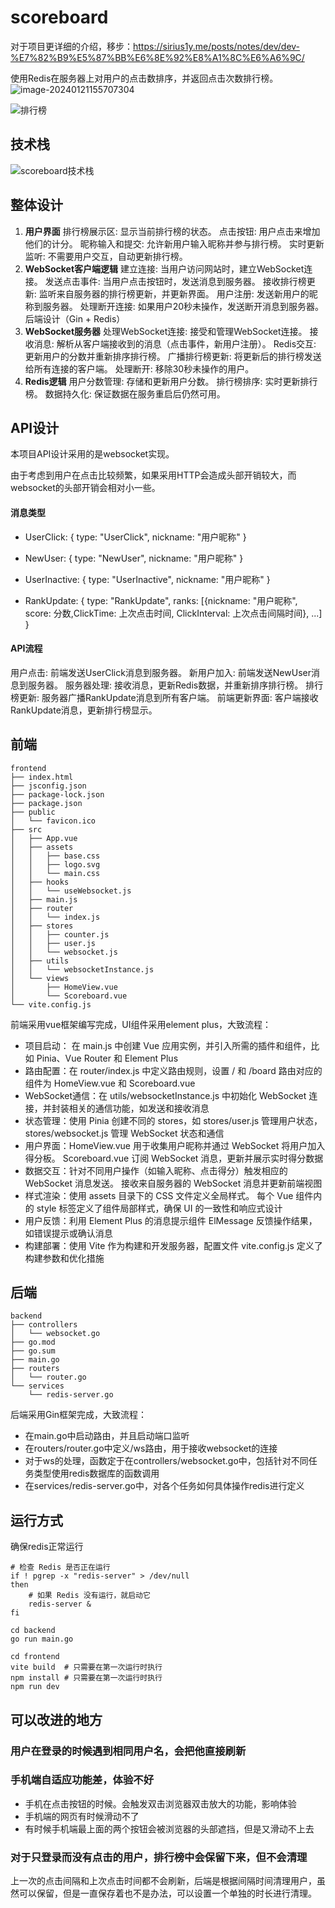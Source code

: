 # scoreboard

对于项目更详细的介绍，移步：https://sirius1y.me/posts/notes/dev/dev-%E7%82%B9%E5%87%BB%E6%8E%92%E8%A1%8C%E6%A6%9C/



使用Redis在服务器上对用户的点击数排序，并返回点击次数排行榜。
![image-20240121155707304](https://s2.loli.net/2024/01/21/cntLqdiyb9I3aer.png)

![排行榜](https://s2.loli.net/2024/01/21/CUjLTrbN9KPZ4xo.png)


## 技术栈

![scoreboard技术栈](https://s2.loli.net/2024/01/21/cVJzxCyDFtOTjBL.png)

## 整体设计

1. **用户界面**
   排行榜展示区: 显示当前排行榜的状态。
   点击按钮: 用户点击来增加他们的计分。
   昵称输入和提交: 允许新用户输入昵称并参与排行榜。
   实时更新监听: 不需要用户交互，自动更新排行榜。
2. **WebSocket客户端逻辑**
   建立连接: 当用户访问网站时，建立WebSocket连接。
   发送点击事件: 当用户点击按钮时，发送消息到服务器。
   接收排行榜更新: 监听来自服务器的排行榜更新，并更新界面。
   用户注册: 发送新用户的昵称到服务器。
   处理断开连接: 如果用户20秒未操作，发送断开消息到服务器。
   后端设计（Gin + Redis）
3. **WebSocket服务器**
   处理WebSocket连接: 接受和管理WebSocket连接。
   接收消息: 解析从客户端接收到的消息（点击事件，新用户注册）。
   Redis交互: 更新用户的分数并重新排序排行榜。
   广播排行榜更新: 将更新后的排行榜发送给所有连接的客户端。
   处理断开: 移除30秒未操作的用户。
4. **Redis逻辑**
   用户分数管理: 存储和更新用户分数。
   排行榜排序: 实时更新排行榜。
   数据持久化: 保证数据在服务重启后仍然可用。



## API设计

本项目API设计采用的是websocket实现。

由于考虑到用户在点击比较频繁，如果采用HTTP会造成头部开销较大，而websocket的头部开销会相对小一些。

#### 消息类型

- UserClick: { type: "UserClick", nickname: "用户昵称" }

- NewUser: { type: "NewUser", nickname: "用户昵称" }

- UserInactive: { type: "UserInactive", nickname: "用户昵称" }

- RankUpdate: { type: "RankUpdate", ranks: [{nickname: "用户昵称", score: 分数,ClickTime: 上次点击时间, ClickInterval: 上次点击间隔时间}, ...] }

#### API流程

用户点击: 前端发送UserClick消息到服务器。
新用户加入: 前端发送NewUser消息到服务器。
服务器处理: 接收消息，更新Redis数据，并重新排序排行榜。
排行榜更新: 服务器广播RankUpdate消息到所有客户端。
前端更新界面: 客户端接收RankUpdate消息，更新排行榜显示。



## 前端

```angular2html
frontend
├── index.html
├── jsconfig.json
├── package-lock.json
├── package.json
├── public
│   └── favicon.ico
├── src
│   ├── App.vue
│   ├── assets
│   │   ├── base.css
│   │   ├── logo.svg
│   │   └── main.css
│   ├── hooks
│   │   └── useWebsocket.js
│   ├── main.js
│   ├── router
│   │   └── index.js
│   ├── stores
│   │   ├── counter.js
│   │   ├── user.js
│   │   └── websocket.js
│   ├── utils
│   │   └── websocketInstance.js
│   └── views
│       ├── HomeView.vue
│       └── Scoreboard.vue
└── vite.config.js

```
前端采用vue框架编写完成，UI组件采用element plus，大致流程：

- 项目启动： 在 main.js 中创建 Vue 应用实例，并引入所需的插件和组件，比如 Pinia、Vue Router 和 Element Plus
- 路由配置：在 router/index.js 中定义路由规则，设置 / 和 /board 路由对应的组件为 HomeView.vue 和 Scoreboard.vue
- WebSocket通信：在 utils/websocketInstance.js 中初始化 WebSocket 连接，并封装相关的通信功能，如发送和接收消息
- 状态管理：使用 Pinia 创建不同的 stores，如 stores/user.js 管理用户状态，stores/websocket.js 管理 WebSocket 状态和通信
- 用户界面：HomeView.vue 用于收集用户昵称并通过 WebSocket 将用户加入得分板。
  Scoreboard.vue 订阅 WebSocket 消息，更新并展示实时得分数据
- 数据交互：针对不同用户操作（如输入昵称、点击得分）触发相应的 WebSocket 消息发送。
  接收来自服务器的 WebSocket 消息并更新前端视图
- 样式渲染：使用 assets 目录下的 CSS 文件定义全局样式。
  每个 Vue 组件内的 style 标签定义了组件局部样式，确保 UI 的一致性和响应式设计
- 用户反馈：利用 Element Plus 的消息提示组件 ElMessage 反馈操作结果，如错误提示或确认消息
- 构建部署：使用 Vite 作为构建和开发服务器，配置文件 vite.config.js 定义了构建参数和优化措施


## 后端

```
backend
├── controllers
│   └── websocket.go
├── go.mod
├── go.sum
├── main.go
├── routers
│   └── router.go
└── services
    └── redis-server.go

```

后端采用Gin框架完成，大致流程：

- 在main.go中启动路由，并且启动端口监听
- 在routers/router.go中定义/ws路由，用于接收websocket的连接
- 对于ws的处理，函数定于在controllers/websocket.go中，包括针对不同任务类型使用redis数据库的函数调用
- 在services/redis-server.go中，对各个任务如何具体操作redis进行定义




## 运行方式

确保redis正常运行
``` shell
# 检查 Redis 是否正在运行
if ! pgrep -x "redis-server" > /dev/null
then
    # 如果 Redis 没有运行，就启动它
    redis-server &
fi
```

``` shell
cd backend
go run main.go
```

``` shell
cd frontend
vite build  # 只需要在第一次运行时执行
npm install # 只需要在第一次运行时执行
npm run dev
```



## 可以改进的地方

### 用户在登录的时候遇到相同用户名，会把他直接刷新



### 手机端自适应功能差，体验不好

- 手机在点击按钮的时候。会触发双击浏览器双击放大的功能，影响体验
- 手机端的网页有时候滑动不了
- 有时候手机端最上面的两个按钮会被浏览器的头部遮挡，但是又滑动不上去



### 对于只登录而没有点击的用户，排行榜中会保留下来，但不会清理

上一次的点击间隔和上次点击时间都不会刷新，后端是根据间隔时间清理用户，虽然可以保留，但是一直保存着也不是办法，可以设置一个单独的时长进行清理。
